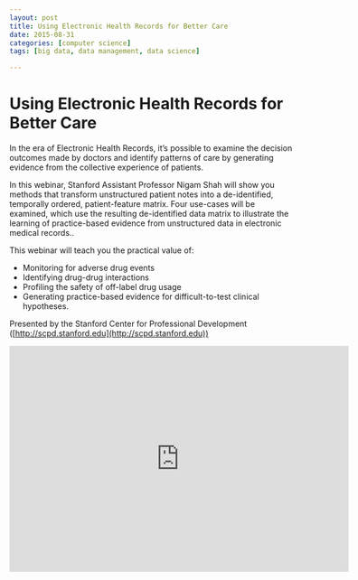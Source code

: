 ```yaml
---
layout: post
title: Using Electronic Health Records for Better Care
date: 2015-08-31
categories: [computer science]
tags: [big data, data management, data science]

---
```




Using Electronic Health Records for Better Care 
================================================

In the era of Electronic Health Records, it’s possible to examine the decision outcomes made by doctors and identify patterns of care by generating evidence from the collective experience of patients.

In this webinar, Stanford Assistant Professor Nigam Shah will show you methods that transform unstructured patient notes into a de-identified, temporally ordered, patient-feature matrix. Four use-cases will be examined, which use the resulting de-identified data matrix to illustrate the learning of practice-based evidence from unstructured data in electronic medical records..

This webinar will teach you the practical value of:

* Monitoring for adverse drug events
* Identifying drug-drug interactions
* Profiling the safety of off-label drug usage
* Generating practice-based evidence for difficult-to-test clinical hypotheses.


Presented by the Stanford Center for Professional Development ([http://scpd.stanford.edu](http://scpd.stanford.edu))

<iframe width="600" height="400" src="https://www.youtube.com/embed/cnRwufl6dDE" frameborder="0" allowfullscreen></iframe>

